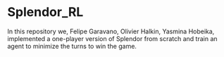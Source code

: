 # Splendor_RL
In this repository we, Felipe Garavano, Olivier Halkin, Yasmina Hobeika, implemented a one-player version of Splendor from scratch and train an agent to minimize the turns to win the game.
